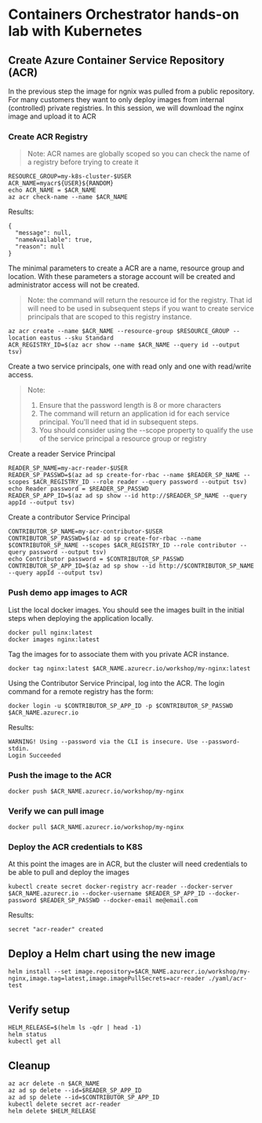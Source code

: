# Containers Orchestrator hands-on lab with Kubernetes

## Create Azure Container Service Repository (ACR)

In the previous step the image for ngnix was pulled from a public repository. For many customers they want to only deploy images from internal (controlled) private registries.  In this session, we will download the nginx image and upload it to ACR

### Create ACR Registry

> Note: ACR names are globally scoped so you can check the name of a registry before trying to create it

```shell
RESOURCE_GROUP=my-k8s-cluster-$USER
ACR_NAME=myacr${USER}${RANDOM}
echo ACR_NAME = $ACR_NAME
az acr check-name --name $ACR_NAME
```

Results:

```shell
{
  "message": null,
  "nameAvailable": true,
  "reason": null
}
```

The minimal parameters to create a ACR are a name, resource group and location. With these parameters a storage account will be created and administrator access will not be created.

> Note: the command will return the resource id for the registry. That id will need to be used in subsequent steps if you want to create service principals that are scoped to this registry instance.

```shell
az acr create --name $ACR_NAME --resource-group $RESOURCE_GROUP --location eastus --sku Standard
ACR_REGISTRY_ID=$(az acr show --name $ACR_NAME --query id --output tsv)
```

Create a two service principals, one with read only and one with read/write access.
> Note:
> 1. Ensure that the password length is 8 or more characters
> 1. The command will return an application id for each service principal. You'll need that id in subsequent steps.
> 1. You should consider using the --scope property to qualify the use of the service principal a resource group or registry

Create a reader Service Principal

```shell
READER_SP_NAME=my-acr-reader-$USER
READER_SP_PASSWD=$(az ad sp create-for-rbac --name $READER_SP_NAME --scopes $ACR_REGISTRY_ID --role reader --query password --output tsv)
echo Reader password = $READER_SP_PASSWD
READER_SP_APP_ID=$(az ad sp show --id http://$READER_SP_NAME --query appId --output tsv)
```

Create a contributor Service Principal

```shell
CONTRIBUTOR_SP_NAME=my-acr-contributor-$USER
CONTRIBUTOR_SP_PASSWD=$(az ad sp create-for-rbac --name $CONTRIBUTOR_SP_NAME --scopes $ACR_REGISTRY_ID --role contributor --query password --output tsv)
echo Contributor password = $CONTRIBUTOR_SP_PASSWD
CONTRIBUTOR_SP_APP_ID=$(az ad sp show --id http://$CONTRIBUTOR_SP_NAME --query appId --output tsv)
```

### Push demo app images to ACR

List the local docker images. You should see the images built in the initial steps when deploying the application locally.

```shell
docker pull nginx:latest
docker images nginx:latest
```

Tag the images for to associate them with you private ACR instance.

```shell
docker tag nginx:latest $ACR_NAME.azurecr.io/workshop/my-nginx:latest
```

Using the Contributor Service Principal, log into the ACR. The login command for a remote registry has the form:

```shell
docker login -u $CONTRIBUTOR_SP_APP_ID -p $CONTRIBUTOR_SP_PASSWD $ACR_NAME.azurecr.io
```

Results:

```shell
WARNING! Using --password via the CLI is insecure. Use --password-stdin.
Login Succeeded
```

### Push the image to the ACR

```shell
docker push $ACR_NAME.azurecr.io/workshop/my-nginx
```

### Verify we can pull image

```shell
docker pull $ACR_NAME.azurecr.io/workshop/my-nginx
```

### Deploy the ACR credentials to K8S

At this point the images are in ACR, but the cluster will need credentials to be able to pull and deploy the images

```shell
kubectl create secret docker-registry acr-reader --docker-server $ACR_NAME.azurecr.io --docker-username $READER_SP_APP_ID --docker-password $READER_SP_PASSWD --docker-email me@email.com
```

Results:

```shell
secret "acr-reader" created
```

## Deploy a Helm chart using the new image

```shell
helm install --set image.repository=$ACR_NAME.azurecr.io/workshop/my-nginx,image.tag=latest,image.imagePullSecrets=acr-reader ./yaml/acr-test
```

## Verify setup

```shell
HELM_RELEASE=$(helm ls -qdr | head -1)
helm status
kubectl get all
```

## Cleanup

```shell
az acr delete -n $ACR_NAME
az ad sp delete --id=$READER_SP_APP_ID
az ad sp delete --id=$CONTRIBUTOR_SP_APP_ID
kubectl delete secret acr-reader
helm delete $HELM_RELEASE
```
